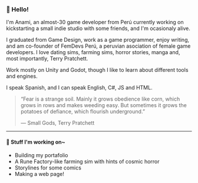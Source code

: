 ### 🐤 Hello!
I'm Anami, an almost-30 game developer from Perú currently working on kickstarting a small indie studio with some friends, and I'm ocasionaly alive.

I graduated from Game Design, work as a game programmer, enjoy writing, and am co-founder of FemDevs Perú, a peruvian asociation of female game developers.
I love dating sims, farming sims, horror stories, manga and, most importantly, Terry Pratchett.

Work mostly on Unity and Godot, though I like to learn about different tools and engines.

I speak Spanish, and I can speak English, C#, JS and HTML.

> “Fear is a strange soil. Mainly it grows obedience like corn, which grows in rows and makes weeding easy. But sometimes it grows the potatoes of defiance, which flourish underground.”
> 
> — Small Gods, Terry Pratchett

***

#### 💙 Stuff I'm working on~
- Building my portafolio
- A Rune Factory-like farming sim with hints of cosmic horror
- Storylines for some comics
- Making a web page!

<!---
#### 📚 Stuff I'm learning about~
- Discord and Twitch bots
- Zine making
- Front end web development
- Tool making in Godot and Unity
- Anatomy and digital art in general

#### 💻 Stuff I like to use~
- Engines & similar
	- Unity
	- Godot
	- RPG Maker VX Ace and MV
	- Twine 2
	- ct.js
  
- Art software
	- Clip Studio Paint
	- Inkscape
	- Aseprite
	- Blender
  
- Other tools
	- Obsidian
	- Visual Studio 2019 and VS Code

> Black lives matter. Stop asian hate. Trans rights are human rights. Free Palestine. Ni una menos.

- 👀 I’m interested in ...
- 💞️ I’m looking to collaborate on ...
- 📫 How to reach me ...
--->
